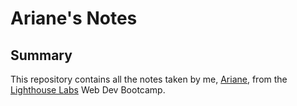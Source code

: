 # Ariane's Notes

## Summary

This repository contains all the notes taken by me, [Ariane](https://github.com/afairlie), from the [Lighthouse Labs](https://www.lighthouselabs.ca/) Web Dev Bootcamp. 